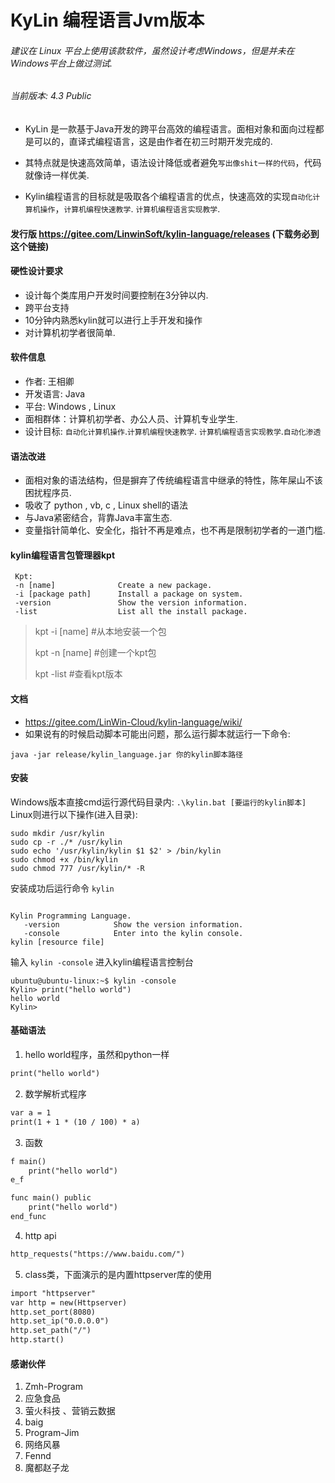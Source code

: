 # KyLin 编程语言Jvm版本
###### 建议在 Linux 平台上使用该款软件，虽然设计考虑Windows，但是并未在Windows平台上做过测试.

###### 当前版本: 4.3 Public
- KyLin 是一款基于Java开发的跨平台高效的编程语言。面相对象和面向过程都是可以的，直译式编程语言，这是由作者在初三时期开发完成的.

- 其特点就是快速高效简单，语法设计降低或者避免```写出像shit一样的代码```，代码就像诗一样优美.

- Kylin编程语言的目标就是吸取各个编程语言的优点，快速高效的实现```自动化计算机操作```，```计算机编程快速教学```. ```计算机编程语言实现教学```.

#### 发行版 https://gitee.com/LinwinSoft/kylin-language/releases (下载务必到这个链接)

#### 硬性设计要求
- 设计每个类库用户开发时间要控制在3分钟以内.
- 跨平台支持
- 10分钟内熟悉kylin就可以进行上手开发和操作
- 对计算机初学者很简单.


#### 软件信息
- 作者: 王相卿
- 开发语言: Java
- 平台: Windows , Linux
- 面相群体：计算机初学者、办公人员、计算机专业学生.
- 设计目标: ```自动化计算机操作```.```计算机编程快速教学```. ```计算机编程语言实现教学```.```自动化渗透```

#### 语法改进
- 面相对象的语法结构，但是摒弃了传统编程语言中继承的特性，陈年屎山不该困扰程序员.
- 吸收了 python , vb, c , Linux shell的语法
- 与Java紧密结合，背靠Java丰富生态.
- 变量指针简单化、安全化，指针不再是难点，也不再是限制初学者的一道门槛.

#### kylin编程语言包管理器kpt
```
 Kpt:
 -n [name]              Create a new package.
 -i [package path]      Install a package on system.
 -version               Show the version information.
 -list                  List all the install package.
```
> kpt -i [name]     #从本地安装一个包
> 
> kpt -n [name]     #创建一个kpt包
> 
> kpt -list         #查看kpt版本

#### 文档
- https://gitee.com/LinWin-Cloud/kylin-language/wiki/
- 如果说有的时候启动脚本可能出问题，那么运行脚本就运行一下命令:
```
java -jar release/kylin_language.jar 你的kylin脚本路径
```

#### 安装


Windows版本直接cmd运行源代码目录内: ```.\kylin.bat [要运行的kylin脚本]```
Linux则进行以下操作(进入目录):
```
sudo mkdir /usr/kylin
sudo cp -r ./* /usr/kylin
sudo echo '/usr/kylin/kylin $1 $2' > /bin/kylin
sudo chmod +x /bin/kylin
sudo chmod 777 /usr/kylin/* -R
```
安装成功后运行命令 ```kylin```
```

Kylin Programming Language.
   -version            Show the version information.
   -console            Enter into the kylin console.
kylin [resource file]

```
输入 ```kylin -console``` 进入kylin编程语言控制台
```
ubuntu@ubuntu-linux:~$ kylin -console
Kylin> print("hello world")
hello world
Kylin> 
```

#### 基础语法
1. hello world程序，虽然和python一样
```dtd
print("hello world")
```

2. 数学解析式程序
```dtd
var a = 1
print(1 + 1 * (10 / 100) * a)
```

3. 函数
```dtd
f main()
    print("hello world")
e_f
```
```dtd
func main() public
    print("hello world")
end_func
```
4. http api
```dtd
http_requests("https://www.baidu.com/")
```
5. class类，下面演示的是内置httpserver库的使用
```dtd
import "httpserver"
var http = new(Httpserver)
http.set_port(8080)
http.set_ip("0.0.0.0")
http.set_path("/")
http.start()
```


#### 感谢伙伴
1. Zmh-Program
2. 应急食品
3. 萤火科技 、营销云数据
4. baig
5. Program-Jim
6. 网络风暴
7. Fennd
8. 魔都赵子龙
